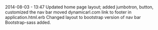 2014-08-03 - 13:47
Updated home page layout; added jumbotron, button, customized the nav bar
moved dynamicarl.com link to footer in application.html.erb
Changed layout to bootstrap version of nav bar
Bootstrap-sass added.